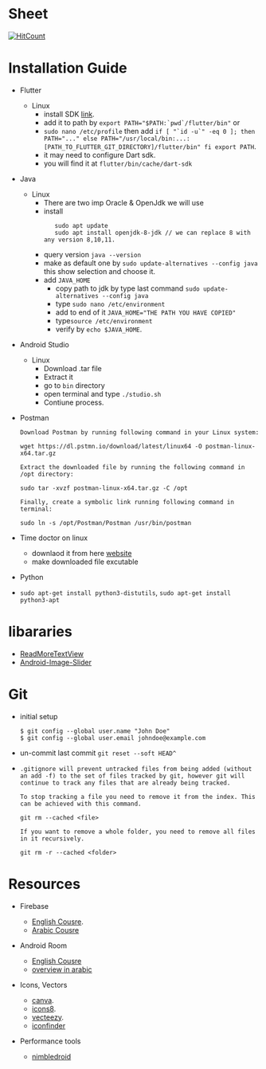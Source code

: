 
# Sheet
[![HitCount](http://hits.dwyl.com/MahmoudMabrok/Sheet.svg)](http://hits.dwyl.com/MahmoudMabrok/Sheet)

# Installation Guide
  - Flutter 
    - Linux
      - install SDK [link](https://flutter.dev/docs/development/tools/sdk/releases?tab=linux).
      - add it to path by ```export PATH="$PATH:`pwd`/flutter/bin"``` or 
      - ```sudo nano /etc/profile``` then add ``` if [ "`id -u`" -eq 0 ]; then
           PATH="..."
        else
           PATH="/usr/local/bin:...:[PATH_TO_FLUTTER_GIT_DIRECTORY]/flutter/bin"
        fi
        export PATH ```.
      - it may need to configure Dart sdk.
      - you will find it at `flutter/bin/cache/dart-sdk`

- Java
  - Linux 
    - There are two imp Oracle & OpenJdk we will use 
    - install 
         ```
            sudo apt update
            sudo apt install openjdk-8-jdk // we can replace 8 with any version 8,10,11.
         ```
    - query version `java --version`
    - make as default one by `sudo update-alternatives --config java` this show selection and choose it.
    - add `JAVA_HOME`
        - copy path to jdk by type last command `sudo update-alternatives --config java`
        - type `sudo nano /etc/environment`
        - add to end of it `JAVA_HOME="THE PATH YOU HAVE COPIED"`
        - type`source /etc/environment`
        - verify by `echo $JAVA_HOME`.

- Android Studio 
  - Linux
    - Download .tar file
    - Extract it 
    - go to `bin` directory 
    - open terminal and type `./studio.sh`
    - Contiune process. 

- Postman 
    ```
    Download Postman by running following command in your Linux system:

    wget https://dl.pstmn.io/download/latest/linux64 -O postman-linux-x64.tar.gz

    Extract the downloaded file by running the following command in /opt directory:

    sudo tar -xvzf postman-linux-x64.tar.gz -C /opt

    Finally, create a symbolic link running following command in terminal:

    sudo ln -s /opt/Postman/Postman /usr/bin/postman
    ```     
    
- Time doctor on linux 
  - downlaod it from here [website](https://www.timedoctor.com/download.html)    
  - make downloaded file excutable 
- Python
- `sudo apt-get install python3-distutils`, `sudo apt-get install python3-apt`
 
  


# libararies 
- [ReadMoreTextView](https://github.com/MahmoudMabrok/ReadMoreTextView)
- [Android-Image-Slider](https://github.com/smarteist/Android-Image-Slider)
# Git 
- initial setup 
  ```
  $ git config --global user.name "John Doe"
  $ git config --global user.email johndoe@example.com
  ```
- un-commit last commit `git reset --soft HEAD^`
- 
  ```
  .gitignore will prevent untracked files from being added (without an add -f) to the set of files tracked by git, however git will continue to track any files that are already being tracked.

  To stop tracking a file you need to remove it from the index. This can be achieved with this command.

  git rm --cached <file>

  If you want to remove a whole folder, you need to remove all files in it recursively.

  git rm -r --cached <folder>

  ```

# Resources 

- Firebase 
    - [English Cousre](https://www.youtube.com/playlist?list=PLGCjwl1RrtcTXrWuRTa59RyRmQ4OedWrt).
    - [Arabic Cousre](https://www.youtube.com/playlist?list=PLb6ZzJ93PVwpsrq-MPzdHzoI5BXfMoIj)

- Android Room
    - [English Cousre](https://www.youtube.com/playlist?list=PLJJzW__bab3SF33vwvlA_F7PPN6NxkHdQ
    )
    - [overview in arabic](https://www.youtube.com/watch?v=A9lZusQtX4w
    )


- Icons, Vectors 
    - [canva](https://www.canva.com).
    - [icons8](https://icons8.com).
    - [vecteezy](https://www.vecteezy.com).
    - [iconfinder](https://www.iconfinder.com)
    
    
- Performance tools 
  - [nimbledroid](https://nimbledroid.com/)
